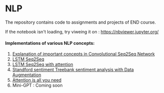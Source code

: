 # NLP
The repository contains code to assignments and projects of END course.

If the notebook isn't loading, try viweing it on : https://nbviewer.jupyter.org/

#### Implementations of various NLP concepts:
1. [Explanation of important concepts in Convolutional Seq2Seq Network](https://github.com/akashe/NLP/blob/main/Convolutional_Seq2Seq_Networks.ipynb)
2. [LSTM Seq2Seq](https://github.com/akashe/NLP/blob/main/Drop_Dataset_with_Seq2Seq.ipynb)
3. [LSTM Seq2Seq with attention](https://github.com/akashe/NLP/blob/main/Drop_Dataset_with_Seq2Seq_with_attention.ipynb)
4. [Standford sentiment Treebank sentiment analysis with Data Augmentation](https://github.com/akashe/NLP/blob/main/assignment/SST_sentiment_analysis.ipynb)
5. [Attention is all you need](https://github.com/akashe/NLP/blob/main/Attention_is_all_you_need.ipynb)
6. Mini-GPT : Coming soon

